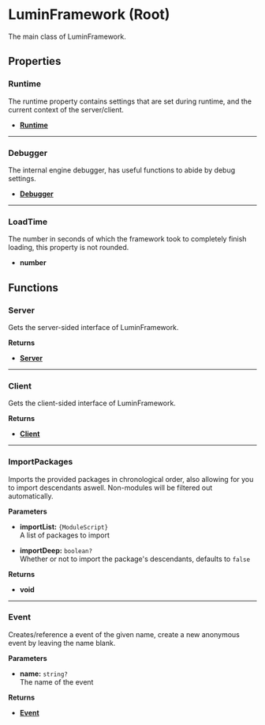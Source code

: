 # LuminFramework (Root)

The main class of LuminFramework.

## Properties

### Runtime <Badge type="tip" text="read only" />

The runtime property contains settings that are set during runtime, and the current context of the server/client.

* [**Runtime**](/api/runtime/)

---

### Debugger <Badge type="tip" text="read only" />

The internal engine debugger, has useful functions to abide by debug settings.

* [**Debugger**](/api/debugger)

---

### LoadTime <Badge type="tip" text="read only" />

The number in seconds of which the framework took to completely finish loading, this property is not rounded.

* **number**

## Functions

### Server <Badge type="danger" text="server" />

Gets the server-sided interface of LuminFramework.

**Returns**

* [**Server**](/api/server)

---

### Client <Badge type="danger" text="client" /> <Badge type="warning" text="yields" />

Gets the client-sided interface of LuminFramework.

**Returns**

* [**Client**](/api/client)

---

### ImportPackages

Imports the provided packages in chronological order, also allowing for you to import descendants aswell. Non-modules will be filtered out automatically.

**Parameters**

* **importList:** `{ModuleScript}`\
A list of packages to import

* **importDeep:** `boolean?`\
Whether or not to import the package's descendants, defaults to `false`

**Returns**

* **void**

---

### Event

Creates/reference a event of the given name, create a new anonymous event by leaving the name blank.

**Parameters**

* **name:** `string?`\
The name of the event

**Returns**

* [**Event**](/api/event)